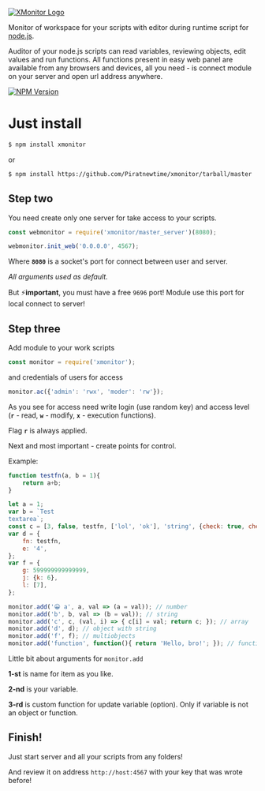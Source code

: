 [![XMonitor Logo](https://elgod.pw/xmonitor/xmonitor_logo.png)](https://npmjs.org/package/xmonitor)

  Monitor of workspace for your scripts with editor during runtime script for [node.js](http://nodejs.org).
  
  Auditor of your node.js scripts can read variables, reviewing objects, edit values and run functions. All functions present in easy web panel are available from any browsers and devices, all you need - is connect module on your server and open url address anywhere.

  [![NPM Version][npm-image]][npm-url]


# Just install
```bash
$ npm install xmonitor
```
or
```bash
$ npm install https://github.com/Piratnewtime/xmonitor/tarball/master
```

## Step two
You need create only one server for take access to your scripts.
```js
const webmonitor = require('xmonitor/master_server')(8080);

webmonitor.init_web('0.0.0.0', 4567);
```
Where **`8080`** is a socket's port for connect between user and server.

_All arguments used as default._

But ⚡**important**, you must have a free `9696` port! Module use this port for local connect to server!

## Step three
Add module to your work scripts
```js
const monitor = require('xmonitor');
```
and credentials of users for access
```js
monitor.ac({'admin': 'rwx', 'moder': 'rw'});
```
As you see for access need write login (use random key) and access level (**`r`** - read, **`w`** - modify, **`x`** - execution functions).

Flag **`r`** is always applied.

Next and most important - create points for control.

Example:
```js
function testfn(a, b = 1){
	return a+b;
}

let a = 1;
var b = `Test
textarea`;
const c = [3, false, testfn, ['lol', 'ok'], 'string', {check: true, check2: 'true'}, [123, {abc: 'ok'}]];
var d = {
	fn: testfn,
	e: '4',
};
var f = {
	g: 599999999999999,
	j: {k: 6},
	l: [7],
};

monitor.add('😀 a', a, val => (a = val)); // number
monitor.add('b', b, val => (b = val)); // string
monitor.add('c', c, (val, i) => { c[i] = val; return c; }); // array
monitor.add('d', d); // object with string
monitor.add('f', f); // multiobjects
monitor.add('function', function(){ return 'Hello, bro!'; }); // function
```
Little bit about arguments for `monitor.add`

**1-st** is name for item as you like.

**2-nd** is your variable.

**3-rd** is custom function for update variable (option). Only if variable is not an object or function.


## Finish!
Just start server and all your scripts from any folders!

And review it on address `http://host:4567` with your key that was wrote before!

[npm-image]: https://img.shields.io/npm/v/xmonitor.svg
[npm-url]: https://npmjs.org/package/xmonitor
